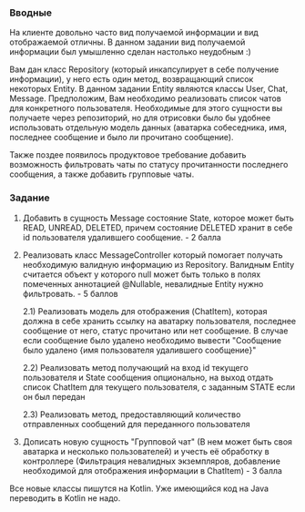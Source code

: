 ### Вводные

На клиенте довольно часто вид получаемой информации и вид отображаемой отличны. В данном задании вид получаемой информации был умышленно сделан настолько неудобным :)

Вам дан класс Repository (который инкапсулирует в себе получение информации), у него есть один метод, возвращающий список некоторых Entity. В данном задании Entity являются классы User, Chat, Message. Предположим, Вам необходимо реализовать список чатов для конкретного пользователя. Необходимые для этого сущности вы получаете через репозиторий, но для отрисовки было бы удобнее использовать отдельную модель данных (аватарка собеседника, имя, последнее сообщение и было ли прочитано сообщение).

Также поздее появилось продуктовое требование добавить возможность фильтровать чаты по статусу прочитанности последнего сообщения, а также добавить групповые чаты.

### Задание

1) Добавить в сущность Message состояние State, которое может быть READ, UNREAD, DELETED, причем состояние DELETED хранит в себе id пользователя удалившего сообщение. - 2 балла

2) Реализовать класс MessageController который помогает получать необходимую валидную информацию из Repository. Валидным Entity считается объект у которого null может быть только в полях помеченных аннотацией @Nullable, невалидные Entity нужно фильтровать. - 5 баллов

   2.1) Реализовать модель для отображения (ChatItem), которая должна в себе хранить ссылку на аватарку пользователя, последнее сообщение от него, статус прочитано или нет сообщение. В случае если сообщение было удалено необходимо вывести "Сообщение было удалено {имя пользователя удалившего сообщение}"
   
   2.2) Реализовать метод получающий на вход id текущего пользователя и State сообщения опционально, на выход отдать список ChatItem для текущего пользователя, с заданным STATE если он был передан
   
   2.3) Реализовать метод, предоставляющий количество отправленных сообщений для переданного пользователя

3) Дописать новую сущность "Групповой чат" (В нем может быть своя аватарка и несколько пользователей) и учесть её обработку в контроллере (Фильтрация невалидных экземпляров, добавление необходимой для отображения информации в ChatItem)  - 3 балла

Все новые классы пишутся на Kotlin. Уже имеющийся код на Java переводить в Kotlin не надо.
